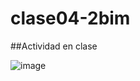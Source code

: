 # clase04-2bim

##Actividad en clase

![image](https://github.com/user-attachments/assets/2b43ae30-13e6-4719-b716-bcae764247ff)
